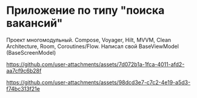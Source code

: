 # Приложение по типу "поиска вакансий"
Проект многомодульный. Compose, Voyager, Hilt, MVVM, Clean Architecture, Room, Coroutines/Flow. Написал свой BaseViewModel (BaseScreenModel)

https://github.com/user-attachments/assets/7d072b1a-1fca-4011-afd2-aa7cf9c6b28f

https://github.com/user-attachments/assets/98dcd3e7-c7c2-4e19-a5d3-f74bc313f21e

